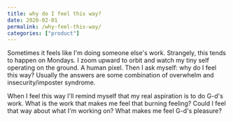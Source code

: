 ```yaml
---
title: why do I feel this way?
date: 2020-02-01
permalink: /why-feel-this-way/
categories: ["product"]
---
```


Sometimes it feels like I'm doing someone else's work. Strangely, this tends to happen on Mondays. I zoom upward to orbit and watch my tiny self operating on the ground. A human pixel. 
Then I ask myself: why do I feel this way? Usually the answers are some combination of overwhelm and insecurity/imposter syndrome.

When I feel this way I'll remind myself that my real aspiration is to do G-d's work. What is the work that makes me feel that burning feeling? Could I feel that way about what I'm working on? What makes me feel G-d's pleasure?